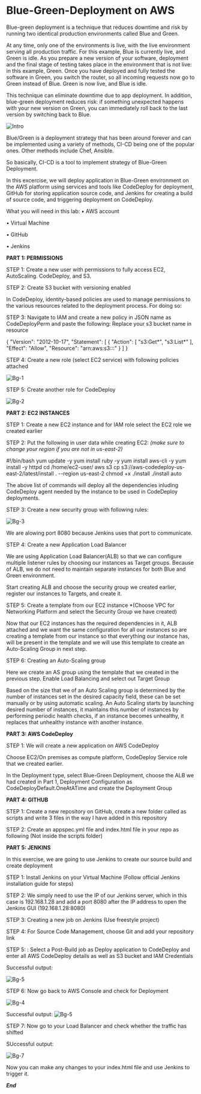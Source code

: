 # Blue-Green-Deployment on AWS


Blue-green deployment is a technique that reduces downtime and risk by running two identical production environments called Blue and Green.

At any time, only one of the environments is live, with the live environment serving all production traffic. For this example, Blue is currently live, and Green is idle.
As you prepare a new version of your software, deployment and the final stage of testing takes place in the environment that is not live: in this example, Green. 
Once you have deployed and fully tested the software in Green, you switch the router, so all incoming requests now go to Green instead of Blue. Green is now live, and Blue is idle.

This technique can eliminate downtime due to app deployment. In addition, blue-green deployment reduces risk: if something unexpected happens with your new version on Green, you can immediately roll back to the last version by switching back to Blue.

![Intro](https://github.com/roshnii20/Blue-Green-Deployment/blob/main/Pictures/Capture.PNG)



Blue/Green is a deployment strategy that has been around forever and can be implemented using a variety of methods, CI-CD being one of the popular ones. Other methods include Chef, Ansible.

So basically, CI-CD is a tool to implement strategy of Blue-Green Deployment.

In this excercise, we will deploy application in Blue-Green environment on the AWS platform using services and tools like CodeDeploy for deployment, GitHub for storing application source code, and Jenkins for creating a build of source code, and triggering deployment on CodeDeploy.

What you will need in this lab:
•	AWS account

•	Virtual Machine

•	GitHub 

•	Jenkins

**PART 1: PERMISSIONS**

STEP 1: Create a new user with permissions to fully access EC2, AutoScaling. CodeDeploy, and S3.

STEP 2: Create S3 bucket with versioning enabled

In CodeDeploy, identity-based policies are used to manage permissions to the various resources related to the deployment process. For doing so:

STEP 3: Navigate to IAM and create a new policy in JSON name as CodeDeployPerm and paste the following: Replace your s3 bucket name in resource 

{
    "Version": "2012-10-17",
    "Statement": [
        {
            "Action": [
                "s3:Get*",
                "s3:List*"
            ],
            "Effect": "Allow",
            "Resource": "arn:aws:s3:::<your-bucket-name>"
        }
    ]
}


STEP 4: Create a new role (select EC2 service) with following policies attached

![Bg-1](https://github.com/roshnii20/Blue-Green-Deployment/blob/main/Pictures/BG-1.png)

STEP 5: Create another role for CodeDeploy

![Bg-2](https://github.com/roshnii20/Blue-Green-Deployment/blob/main/Pictures/BG-2.png)

**PART 2: EC2 INSTANCES**

STEP 1: Create a new EC2 instance and for IAM role select the EC2 role we created earlier

STEP 2: Put the following in user data while creating EC2: *(make sure to change your region if you are not in us-east-2)*

#!/bin/bash
yum update -y
yum install ruby -y
yum install aws-cli -y
yum install -y httpd 
cd /home/ec2-user/
aws s3 cp s3://aws-codedeploy-us-east-2/latest/install . --region us-east-2
chmod +x ./install
./install auto

The above list of commands will deploy all the dependencies inluding CodeDeploy agent needed by the instance to be used in CodeDeploy deployments.

STEP 3: Create a new security group with following rules:

![Bg-3](https://github.com/roshnii20/Blue-Green-Deployment/blob/main/Pictures/BG-3.png)

We are alowing port 8080 because Jenkins uses that port to communicate.

STEP 4: Create a new Application Load Balancer

We are using Application Load Balancer(ALB) so that we can configure multiple listener rules by choosing our instances as Target groups. Because of ALB, we do not need to maintain separate instances for both Blue and Green environment.


Start creating ALB and choose the security group we created earlier, register our instances to Targets, and create it.


STEP 5: Create a template from our EC2 instance *(Choose VPC for Networking Platform and select the Security Group we have created)


Now that our EC2 instances has the required dependencies in it, ALB attached and we want the same configuration for all our instances so are creating a template from our instance so that everything our instance has, will be present in the template and we will use this template to create an Auto-Scaling Group in next step. 


STEP 6: Creating an Auto-Scaling group

Here we create an AS group using the template that we created in the previous step. Enable Load Balancing and select out Target Group

Based on the size that we of an Auto Scaling group is determined by the number of instances set in the desired capacity field, these can be set manually or by using automatic scaling. An Auto Scaling starts by launching desired number of instances, it maintains this number of instances by performing periodic health checks, if an instance becomes unhealthy, it replaces that unhealthy instance with another instance.

**PART 3: AWS CodeDeploy**

STEP 1: We will create a new application on AWS CodeDeploy  

Choose EC2/On premises as compute platform, CodeDeploy Service role that we created earlier.

In the Deployment type, select Blue-Green Deployment, choose the ALB we had created in Part 1, Deployment Configuration as CodeDeployDefault.OneAtATime and create the Deployment Group


**PART 4: GITHUB**

STEP 1: Create a new repository on GitHub, create a new folder called as scripts and write 3 files in the way I have added in this repository


STEP 2: Create an appspec.yml file and index.html file in your repo as following (Not inside the scripts folder)


**PART 5: JENKINS**

In this exercise, we are going to use Jenkins to create our source build and create deployment

STEP 1: Install Jenkins on your Virtual Machine (Follow official Jenkins installation guide for steps)


STEP 2: We simply need to use the IP of our Jenkins server, which in this case is 192.168.1.28 and add a port 8080 after the IP address to open the Jenkins GUI (192.168.1.28:8080)


STEP 3: Creating a new job on Jenkins (Use freestyle project)


STEP 4: For Source Code Management, choose Git and add your repository link


STEP 5: : Select a Post-Build job as Deploy application to CodeDeploy and enter all AWS CodeDeploy details as well as S3 bucket and IAM Credentials 

Successful output:

![Bg-5](https://github.com/roshnii20/Blue-Green-Deployment/blob/main/Pictures/BG-6.png)


STEP 6: Now go back to AWS Console and check for Deployment

![Bg-4](https://github.com/roshnii20/Blue-Green-Deployment/blob/main/Pictures/BG-4.png)


Successful output:
![Bg-5](https://github.com/roshnii20/Blue-Green-Deployment/blob/main/Pictures/BG-5.png)



STEP 7: Now go to your Load Balancer and check whether the traffic has shifted


SUccessful output:

![Bg-7](https://github.com/roshnii20/Blue-Green-Deployment/blob/main/Pictures/BG-7.PNG)


Now you can make any changes to your index.html file and use Jenkins to trigger it.


***End***
